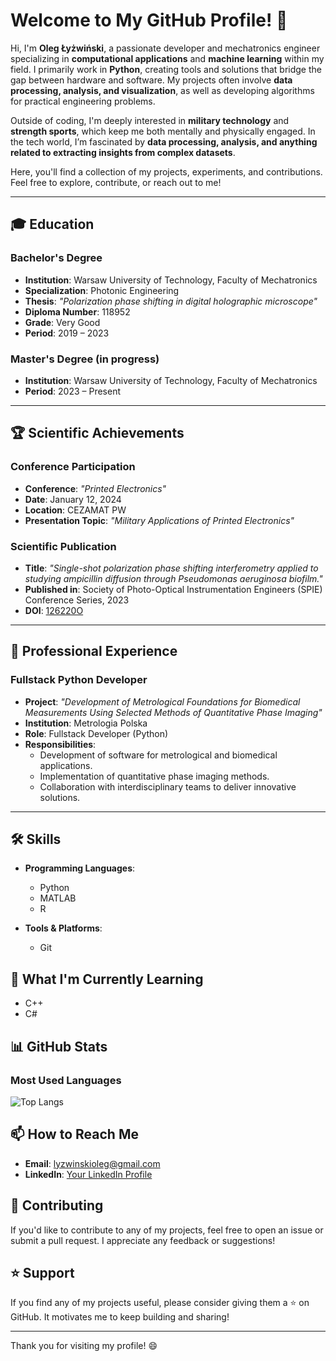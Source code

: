 # Welcome to My GitHub Profile! 👋

Hi, I'm **Oleg Łyżwiński**, a passionate developer and mechatronics engineer specializing in **computational applications** and **machine learning** within my field. I primarily work in **Python**, creating tools and solutions that bridge the gap between hardware and software. My projects often involve **data processing, analysis, and visualization**, as well as developing algorithms for practical engineering problems.

Outside of coding, I'm deeply interested in **military technology** and **strength sports**, which keep me both mentally and physically engaged. In the tech world, I’m fascinated by **data processing, analysis, and anything related to extracting insights from complex datasets**.

Here, you'll find a collection of my projects, experiments, and contributions. Feel free to explore, contribute, or reach out to me!

---

## 🎓 Education

### **Bachelor's Degree**  
- **Institution**: Warsaw University of Technology, Faculty of Mechatronics  
- **Specialization**: Photonic Engineering  
- **Thesis**: *"Polarization phase shifting in digital holographic microscope"*  
- **Diploma Number**: 118952  
- **Grade**: Very Good  
- **Period**: 2019 – 2023  

### **Master's Degree** (in progress)  
- **Institution**: Warsaw University of Technology, Faculty of Mechatronics  
- **Period**: 2023 – Present  

---

## 🏆 Scientific Achievements

### **Conference Participation**  
- **Conference**: *"Printed Electronics"*  
- **Date**: January 12, 2024  
- **Location**: CEZAMAT PW  
- **Presentation Topic**: *"Military Applications of Printed Electronics"*  

### **Scientific Publication**  
- **Title**: *"Single-shot polarization phase shifting interferometry applied to studying ampicillin diffusion through Pseudomonas aeruginosa biofilm."*  
- **Published in**: Society of Photo-Optical Instrumentation Engineers (SPIE) Conference Series, 2023  
- **DOI**: [126220O](https://doi.org/10.1117/12.2673869)  

---

## 💼 Professional Experience

### **Fullstack Python Developer**  
- **Project**: *"Development of Metrological Foundations for Biomedical Measurements Using Selected Methods of Quantitative Phase Imaging"*  
- **Institution**: Metrologia Polska  
- **Role**: Fullstack Developer (Python)  
- **Responsibilities**:  
  - Development of software for metrological and biomedical applications.  
  - Implementation of quantitative phase imaging methods.  
  - Collaboration with interdisciplinary teams to deliver innovative solutions.  

---

## 🛠️ Skills
- **Programming Languages**: 
    - Python
    - MATLAB
    - R

- **Tools & Platforms**: 
    - Git

## 🌱 What I'm Currently Learning
- C++
- C#

## 📊 GitHub Stats

### Most Used Languages
![Top Langs](https://github-readme-stats.vercel.app/api/top-langs/?username=R3xol&layout=compact&theme=dark)

## 📫 How to Reach Me
- **Email**: lyzwinskioleg@gmail.com
- **LinkedIn**: [Your LinkedIn Profile](www.linkedin.com/in/oleg-łyżwiński-49aa5834b)

## 🤝 Contributing
If you'd like to contribute to any of my projects, feel free to open an issue or submit a pull request. I appreciate any feedback or suggestions!

## ⭐️ Support
If you find any of my projects useful, please consider giving them a ⭐️ on GitHub. It motivates me to keep building and sharing!

---

Thank you for visiting my profile! 😄